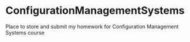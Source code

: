 # ConfigurationManagementSystems
Place to store and submit my homework for Configuration Management Systems course
